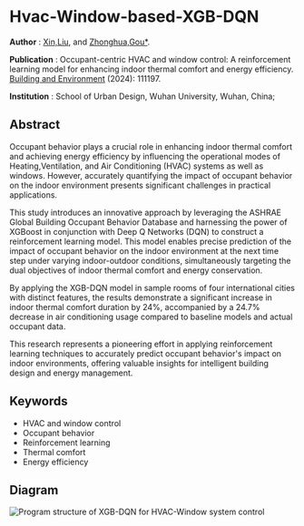 # Hvac-Window-based-XGB-DQN

**Author** : [Xin,Liu](https://www.researchgate.net/profile/Xin-Liu-476), and [Zhonghua,Gou\*](https://www.researchgate.net/profile/Zhonghua-Gou-2). 

**Publication** : Occupant-centric HVAC and window control: A reinforcement learning model for enhancing indoor thermal comfort and energy efficiency. [Building and Environment](https://www.sciencedirect.com/science/article/abs/pii/S0360132324000398) (2024): 111197.

**Institution** : School of Urban Design, Wuhan University, Wuhan, China;

## Abstract

Occupant behavior plays a crucial role in enhancing indoor thermal comfort and achieving energy efficiency by influencing the operational modes of Heating,Ventilation, and Air Conditioning (HVAC) systems as well as windows. However, accurately quantifying the impact of occupant behavior on the indoor environment presents significant challenges in practical applications. 

This study introduces an innovative approach by leveraging the ASHRAE Global Building Occupant Behavior Database and harnessing the power of XGBoost in conjunction with Deep Q Networks (DQN) to construct a reinforcement learning model. This model enables precise prediction of the impact of occupant behavior on the indoor environment at the next time step under varying indoor-outdoor conditions, simultaneously targeting the dual objectives of indoor thermal comfort and energy conservation. 

By applying the XGB-DQN model in sample rooms of four international cities with distinct features, the results demonstrate a significant increase in indoor thermal comfort duration by 24%, accompanied by a 24.7% decrease in air conditioning usage compared to baseline models and actual occupant data. 

This research represents a pioneering effort in applying reinforcement learning techniques to accurately predict occupant behavior's impact on indoor environments, offering valuable insights for intelligent building design and energy management.


## Keywords
- HVAC and window control
- Occupant behavior
- Reinforcement learning
- Thermal comfort
- Energy efficiency

## Diagram
![Program structure of XGB-DQN for HVAC-Window system control](https://ars.els-cdn.com/content/image/1-s2.0-S0360132324000398-gr3_lrg.jpg)
